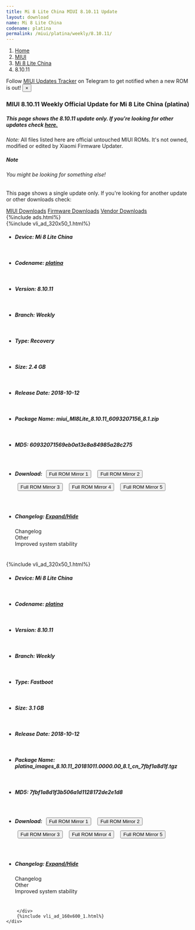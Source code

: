 ```yaml
---
title: Mi 8 Lite China MIUI 8.10.11 Update
layout: download
name: Mi 8 Lite China
codename: platina
permalink: /miui/platina/weekly/8.10.11/
---
```

<nav aria-label="breadcrumb">
    <ol class="breadcrumb">
        <li class="breadcrumb-item"><a href="/">Home</a></li>
        <li class="breadcrumb-item"><a href="/miui/">MIUI</a></li>
        <li class="breadcrumb-item"><a href="/miui/platina/">Mi 8 Lite China</a></li>
        <li class="breadcrumb-item active" aria-current="page">8.10.11</li>
    </ol>
</nav>
<div class="alert alert-primary alert-dismissible fade show" role="alert">
    Follow <a href="https://t.me/MIUIUpdatesTracker" class="alert-link">MIUI Updates Tracker</a> on Telegram to get
    notified when a new ROM is out!
    <button type="button" class="close" data-dismiss="alert" aria-label="Close">
        <span aria-hidden="true">&times;</span>
    </button>
</div>
<div class="col-12 mx-auto">
    <h3 class="title bg-light p-2 rounded">MIUI 8.10.11 Weekly Official Update for Mi 8 Lite China (platina)</h3>
    <h5>This page shows the 8.10.11 update only. If you're looking for other updates check
        <a href="/miui/platina/">here.</a></h5>
    <p><i>Note: </i>All files listed here are official untouched MIUI ROMs.
        It's not owned, modified or edited by Xiaomi Firmware Updater.</p>
    <div class="card">
        <div class="card-body">
            <h5 class="card-title">Note</h5>
            <h6 class="card-subtitle mb-2 text-muted">You might be looking for something else!</h6>
            <p class="card-text">This page shows a single update only.
                If you're looking for another update or other downloads check:</p>
            <a href="/miui/" class="card-link">MIUI Downloads</a>
            <a href="/firmware/" class="card-link">Firmware Downloads</a>
            <a href="/vendor/" class="card-link">Vendor Downloads</a>
        </div>
    </div>
    {%include ads.html%}
    <div class="row justify-content-center">
        <div class="col-10" id="downloads">
                    <div class="card card-body">
            {%include vli_ad_320x50_1.html%}
            <ul class="list-unstyled">
                <li style="padding-bottom: 10px;">
                    <h5><b>Device: </b>Mi 8 Lite China</h5>
                </li>
                <li style="padding-bottom: 10px;">
                    <h5><b>Codename: </b> <a href="/miui/platina/" target="_blank">platina</a> </h5>
                </li>
                <li style="padding-bottom: 10px;">
                    <h5><b>Version: </b>8.10.11</h5>
                </li>
                <li style="padding-bottom: 10px;">
                    <h5><b>Branch: </b>Weekly</h5>
                </li>
                <li style="padding-bottom: 10px;">
                    <h5><b>Type: </b>Recovery</h5>
                </li>
                <li style="padding-bottom: 10px;">
                    <h5><b>Size: </b>2.4 GB</h5>
                </li>
                <li style="padding-bottom: 10px;">
                    <h5><b>Release Date: </b>2018-10-12</h5>
                </li>
                <li style="padding-bottom: 10px;">
                    <h5><b>Package Name: </b><span id="filename" class="text-dark">miui_MI8Lite_8.10.11_6093207156_8.1.zip</span></h5>
                </li>
                <li style="padding-bottom: 10px;">
                    <h5><b>MD5: </b><span id="md5" class="text-muted">60932071569eb0a13e8a84985a28c275</span></h5>
                </li>
                <li style="padding-bottom: 10px;">
                    <h5><b>Download: </b> <button type="button" id="download" class="btn btn-primary" style="margin: 7px;" onclick="window.open('https://cdn-ota.azureedge.net/8.10.11/miui_MI8Lite_8.10.11_6093207156_8.1.zip', '_blank');"><i class="fa fa-download"></i> Full ROM Mirror 1</button> <button type="button" id="download" class="btn btn-primary" style="margin: 7px;" onclick="window.open('https://cdnorg.d.miui.com/8.10.11/miui_MI8Lite_8.10.11_6093207156_8.1.zip', '_blank');"><i class="fa fa-download"></i> Full ROM Mirror 2</button> <button type="button" id="download" class="btn btn-primary" style="margin: 7px;" onclick="window.open('https://bn.d.miui.com/8.10.11/miui_MI8Lite_8.10.11_6093207156_8.1.zip', '_blank');"><i class="fa fa-download"></i> Full ROM Mirror 3</button> <button type="button" id="download" class="btn btn-primary" style="margin: 7px;" onclick="window.open('https://bigota.d.miui.com/8.10.11/miui_MI8Lite_8.10.11_6093207156_8.1.zip', '_blank');"><i class="fa fa-download"></i> Full ROM Mirror 4</button> <button type="button" id="download" class="btn btn-primary" style="margin: 7px;" onclick="window.open('https://hugeota.d.miui.com/8.10.11/miui_MI8Lite_8.10.11_6093207156_8.1.zip', '_blank');"><i class="fa fa-download"></i> Full ROM Mirror 5</button></h5>
                </li>
                <li style="padding-bottom: 10px;">
                    <h5><b>Changelog: </b><a href="#platina_1_changelog" data-toggle="collapse" role="button"
                            aria-expanded="false" aria-controls="platina_1_changelog"> <i class="fa fa-arrow-down"
                                aria-hidden="true"></i> Expand/Hide</a></h5>
                    <div class="collapse" id="platina_1_changelog">
                        <p id="changelog_text">Changelog<br>Other<br>Improved system stability</p>
                    </div>
                </li>
            </ul>
        </div>
        <div class="card card-body">
            {%include vli_ad_320x50_1.html%}
            <ul class="list-unstyled">
                <li style="padding-bottom: 10px;">
                    <h5><b>Device: </b>Mi 8 Lite China</h5>
                </li>
                <li style="padding-bottom: 10px;">
                    <h5><b>Codename: </b> <a href="/miui/platina/" target="_blank">platina</a> </h5>
                </li>
                <li style="padding-bottom: 10px;">
                    <h5><b>Version: </b>8.10.11</h5>
                </li>
                <li style="padding-bottom: 10px;">
                    <h5><b>Branch: </b>Weekly</h5>
                </li>
                <li style="padding-bottom: 10px;">
                    <h5><b>Type: </b>Fastboot</h5>
                </li>
                <li style="padding-bottom: 10px;">
                    <h5><b>Size: </b>3.1 GB</h5>
                </li>
                <li style="padding-bottom: 10px;">
                    <h5><b>Release Date: </b>2018-10-12</h5>
                </li>
                <li style="padding-bottom: 10px;">
                    <h5><b>Package Name: </b><span id="filename" class="text-dark">platina_images_8.10.11_20181011.0000.00_8.1_cn_7fbf1a8d1f.tgz</span></h5>
                </li>
                <li style="padding-bottom: 10px;">
                    <h5><b>MD5: </b><span id="md5" class="text-muted">7fbf1a8d1f3b506a1d1128172de2e1d8</span></h5>
                </li>
                <li style="padding-bottom: 10px;">
                    <h5><b>Download: </b> <button type="button" id="download" class="btn btn-primary" style="margin: 7px;" onclick="window.open('https://cdn-ota.azureedge.net/8.10.11/platina_images_8.10.11_20181011.0000.00_8.1_cn_7fbf1a8d1f.tgz', '_blank');"><i class="fa fa-download"></i> Full ROM Mirror 1</button> <button type="button" id="download" class="btn btn-primary" style="margin: 7px;" onclick="window.open('https://cdnorg.d.miui.com/8.10.11/platina_images_8.10.11_20181011.0000.00_8.1_cn_7fbf1a8d1f.tgz', '_blank');"><i class="fa fa-download"></i> Full ROM Mirror 2</button> <button type="button" id="download" class="btn btn-primary" style="margin: 7px;" onclick="window.open('https://bn.d.miui.com/8.10.11/platina_images_8.10.11_20181011.0000.00_8.1_cn_7fbf1a8d1f.tgz', '_blank');"><i class="fa fa-download"></i> Full ROM Mirror 3</button> <button type="button" id="download" class="btn btn-primary" style="margin: 7px;" onclick="window.open('https://bigota.d.miui.com/8.10.11/platina_images_8.10.11_20181011.0000.00_8.1_cn_7fbf1a8d1f.tgz', '_blank');"><i class="fa fa-download"></i> Full ROM Mirror 4</button> <button type="button" id="download" class="btn btn-primary" style="margin: 7px;" onclick="window.open('https://hugeota.d.miui.com/8.10.11/platina_images_8.10.11_20181011.0000.00_8.1_cn_7fbf1a8d1f.tgz', '_blank');"><i class="fa fa-download"></i> Full ROM Mirror 5</button></h5>
                </li>
                <li style="padding-bottom: 10px;">
                    <h5><b>Changelog: </b><a href="#platina_2_changelog" data-toggle="collapse" role="button"
                            aria-expanded="false" aria-controls="platina_2_changelog"> <i class="fa fa-arrow-down"
                                aria-hidden="true"></i> Expand/Hide</a></h5>
                    <div class="collapse" id="platina_2_changelog">
                        <p id="changelog_text">Changelog<br>Other<br>Improved system stability</p>
                    </div>
                </li>
            </ul>
        </div>

        </div>
        {%include vli_ad_160x600_1.html%}
    </div>
</div>
